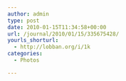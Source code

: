 ```yaml
---
author: admin
type: post
date: 2010-01-15T11:34:58+00:00
url: /journal/2010/01/15/335675428/
yourls_shorturl:
  - http://lobban.org/i/1k
categories:
  - Photos

---
```

<div class="figure">
  <img src="http://andy.lobban.org/photo/1280/335675428/1/tumblr_kwadiaifHG1qzrl7b" alt="" />
</div>